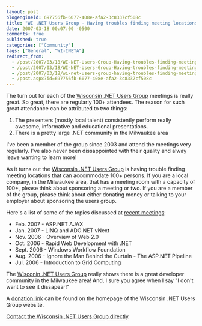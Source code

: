 ```yaml
---
layout: post
blogengineid: 697756fb-6077-408e-afa2-3c8337cf508c
title: "WI .NET Users Group - Having troubles finding meeting locations!"
date: 2007-03-18 00:07:00 -0500
comments: true
published: true
categories: ["Community"]
tags: ["General", "WI-INETA"]
redirect_from: 
  - /post/2007/03/18/WI-NET-Users-Group-Having-troubles-finding-meeting-locations!.aspx
  - /post/2007/03/18/WI-NET-Users-Group-Having-troubles-finding-meeting-locations!
  - /post/2007/03/18/wi-net-users-group-having-troubles-finding-meeting-locations!
  - /post.aspx?id=697756fb-6077-408e-afa2-3c8337cf508c
---
```

<!-- more -->


The turn out for each of the <a href="http://wi-ineta.org">Wisconsin .NET Users Group</a> meetings is really great. So great, there are regularly 100+ attendees. The reason for such great attendance can be attributed to two things:

<ol>
	<li>The presenters (mostly local talent) consistently perform really awesome, informative and educational presentations.</li>
	<li>There is a pretty large .NET community in the Milwaukee area</li>
</ol>


I&#39;ve been a member of the group since 2003 and attend the meetings very regularly. I&#39;ve also never been dissappointed with their quality and alway leave wanting to learn more!



As it turns out the <a href="http://wi-ineta.org">Wisconsin .NET Users Group</a> is having trouble finding meeting locations that can accommodate 100+ persons. If you are a local company, in the Milwaukee area, that has a meeting room with a capacity of 100+, please think about sponsoring a meeting or two. If you are a member of the group, please think about either donating money or talking to your employer about sponsoring the users group.



Here&#39;s a list of some of the topics discussed at <a href="http://wi-ineta.org/DesktopDefault.aspx?tabid=58">recent meetings</a>:

<ul>
	<li>Feb. 2007 - ASP.NET AJAX</li>
	<li>Jan. 2007 - LINQ and ADO.NET vNext</li>
	<li>Nov. 2006 - Overview of Web 2.0</li>
	<li>Oct. 2006 - Rapid Web Development with .NET</li>
	<li>Sept. 2006 - Windows Workflow Foundation</li>
	<li>Aug. 2006 - Ignore the Man Behind the Curtain - The ASP.NET Pipeline</li>
	<li>Jul. 2006 - Introduction to Grid Computing</li>
</ul>


The <a href="http://wi-ineta.org">Wisconin .NET Users Group</a> really shows there is a great developer community in the Milwaukee area! And, I sure you agree when I say &quot;I don&#39;t want to see it dissapear!&quot;



A <a href="http://wi-ineta.org">donation link</a> can be found on the homepage of the Wisconsin .NET Users Group website.



<a href="http://wi-ineta.org/DesktopDefault.aspx?tabid=60">Contact the Wisconsin .NET Users Group directly</a>

